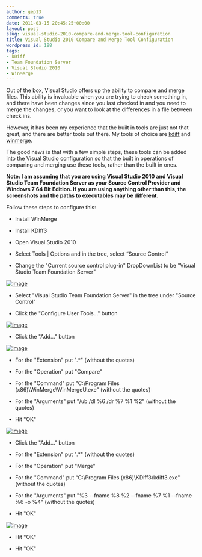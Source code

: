 ```yaml
---
author: gep13
comments: true
date: 2011-03-15 20:45:25+00:00
layout: post
slug: visual-studio-2010-compare-and-merge-tool-configuration
title: Visual Studio 2010 Compare and Merge Tool Configuration
wordpress_id: 188
tags:
- kDiff
- Team Foundation Server
- Visual Studio 2010
- WinMerge
---
```


Out of the box, Visual Studio offers up the ability to compare and merge files. This ability is invaluable when you are trying to check something in, and there have been changes since you last checked in and you need to merge the changes, or you want to look at the differences in a file between check ins.

 

However, it has been my experience that the built in tools are just not that great, and there are better tools out there. My tools of choice are [kdiff](http://kdiff3.sourceforge.net/) and [winmerge](http://winmerge.org/).

 

The good news is that with a few simple steps, these tools can be added into the Visual Studio configuration so that the built in operations of comparing and merging use these tools, rather than the built in ones.

 

**Note: I am assuming that you are using Visual Studio 2010 and Visual Studio Team Foundation Server as your Source Control Provider and Windows 7 64 Bit Edition. If you are using anything other than this, the screenshots and the paths to executables may be different.**

 

Follow these steps to configure this:

 

  
  * Install WinMerge 
   
  * Install KDIff3 
   
  * Open Visual Studio 2010 
   
  * Select Tools | Options and in the tree, select “Source Control” 
   
  * Change the "Current source control plug-in" DropDownList to be "Visual Studio Team Foundation Server"        
       
[![image](http://www.gep13.co.uk/blog/wp-content/uploads/2011/03/image_thumb1.png)](http://www.gep13.co.uk/blog/wp-content/uploads/2011/03/image1.png)        

   
  * Select "Visual Studio Team Foundation Server" in the tree under "Source Control"
   
  * Click the "Configure User Tools…" button        
       
[![image](http://www.gep13.co.uk/blog/wp-content/uploads/2011/03/image_thumb2.png)](http://www.gep13.co.uk/blog/wp-content/uploads/2011/03/image2.png)        

   
  * Click the "Add..." button        
       
[![image](http://www.gep13.co.uk/blog/wp-content/uploads/2011/03/image_thumb3.png)](http://www.gep13.co.uk/blog/wp-content/uploads/2011/03/image3.png)        

   
  * For the "Extension" put ".*" (without the quotes) 
   
  * For the "Operation" put "Compare"
   
  * For the "Command" put "C:\Program Files (x86)\WinMerge\WinMergeU.exe" (without the quotes) 
   
  * For the "Arguments" put "/ub /dl %6 /dr %7 %1 %2" (without the quotes) 
   
  * Hit "OK"        
       
[![image](http://www.gep13.co.uk/blog/wp-content/uploads/2011/03/image_thumb4.png)](http://www.gep13.co.uk/blog/wp-content/uploads/2011/03/image4.png)        

   
  * Click the "Add..." button 
   
  * For the "Extension" put ".*" (without the quotes) 
   
  * For the "Operation" put "Merge"
   
  * For the "Command" put “C:\Program Files (x86)\KDiff3\kdiff3.exe" (without the quotes) 
   
  * For the "Arguments" put "%3 --fname %8 %2 --fname %7 %1 --fname %6 -o %4" (without the quotes) 
   
  * Hit "OK"        
       
[![image](http://www.gep13.co.uk/blog/wp-content/uploads/2011/03/image_thumb5.png)](http://www.gep13.co.uk/blog/wp-content/uploads/2011/03/image5.png)        

   
  * Hit "OK"
   
  * Hit "OK"
